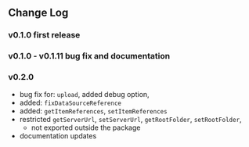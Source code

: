 ## Change Log

### v0.1.0 first release

### v0.1.0 - v0.1.11 bug fix and documentation

### v0.2.0 

- bug fix for: `upload`, added debug option, 
- added: `fixDataSourceReference`
- added: `getItemReferences`, `setItemReferences`
- restricted `getServerUrl`, `setServerUrl`, `getRootFolder`, `setRootFolder`, 
    - not exported outside the package
- documentation updates
